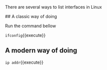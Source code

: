 There are several ways to list interfaces in Linux

## A classic way of doing

Run the command bellow

`ifconfig`{{execute}}

## A modern way of doing

`ip addr`{{execute}}
